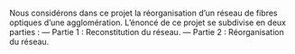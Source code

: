 Nous considérons dans ce projet la réorganisation d’un réseau de fibres optiques d’une agglomération.
L’énoncé de ce projet se subdivise en deux parties :
— Partie 1 : Reconstitution du réseau.
— Partie 2 : Réorganisation du réseau.
